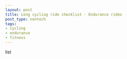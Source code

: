 ```yaml
---
layout: post
title: Long cycling ride checklist - Endurance rides
post_type: nontech
tags:
- cycling
- endurance
- fitness
---
```


<p>
	list
</p>